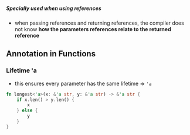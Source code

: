 ##### Specially used when using references


- when passing references and returning references, the compiler does not know **how the parameters references relate to the returned reference**


## Annotation in  Functions
### Lifetime 'a 
- this ensures every parameter has the same lifetime => `'a`
```Rust
fn longest<'a>(x: &'a str, y: &'a str) -> &'a str {
    if x.len() > y.len() {
        x
    } else {
        y
    }
}

```